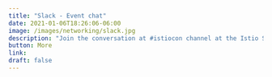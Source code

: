 ```yaml
---
title: "Slack - Event chat"
date: 2021-01-06T18:26:06-06:00
image: /images/networking/slack.jpg
description: "Join the conversation at #istiocon channel at the Istio Slack istio.slack.com, and get all the event details, while you connect with all the participants. "
button: More
link: 
draft: false
---
```


